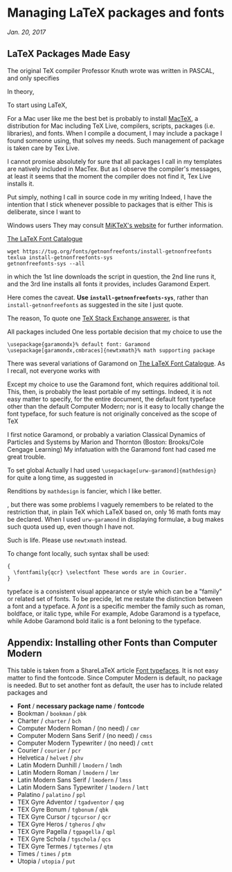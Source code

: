 # Managing LaTeX packages and fonts
*Jan. 20, 2017*

## LaTeX Packages Made Easy

The original TeX compiler Professor Knuth wrote was written in PASCAL, and only specifies 

In theory, 

To start using LaTeX, 

For a Mac user like me the best bet is probably to install [MacTeX](http://www.tug.org/mactex/), a distribution for Mac including TeX Live, compilers, scripts, packages (i.e. libraries), and fonts.
When I compile a document, I may include a package I found someone using, that solves my needs.
Such management of package is taken care by Tex Live.

I cannot promise absolutely for sure that all packages I call in my templates are natively included in MacTex.
But as I observe the compiler's messages, at least it seems that the moment the compiler does not find it, Tex Live installs it.

Put simply, nothing I call in source code in my writing Indeed, I have the intention that I stick whenever possible to packages that is either 
This is deliberate, since I want to 

Windows users 
They may consult [MiKTeX's website](https://miktex.org/) for further information.

[The LaTeX Font Catalogue](http://www.tug.dk/FontCatalogue/)



    wget https://tug.org/fonts/getnonfreefonts/install-getnonfreefonts
    texlua install-getnonfreefonts-sys
    getnonfreefonts-sys --all

in which the 1st line downloads the script in question, the 2nd line runs it, and the 3rd line installs all fonts it provides, includes Garamond Expert.

Here comes the caveat. **Use `install-getnonfreefonts-sys`**, rather than `install-getnonfreefonts` as suggested in the site I just quote.

The reason, To quote one [TeX Stack Exchange answerer](http://tex.stackexchange.com/questions/255709/why-shouldnt-i-use-getnonfreefonts-to-install-additional-fonts-why-shouldnt-i), is that 

All packages included 
One less portable decision that my choice to use the 

    \usepackage{garamondx}% default font: Garamond
    \usepackage[garamondx,cmbraces]{newtxmath}% math supporting package

There was several variations of Garamond on [The LaTeX Font Catalogue](http://www.tug.dk/FontCatalogue/). As I recall, not everyone works with 

Except my choice to use the Garamond font, which requires additional toil.
This, then, is probably the least portable of my settings.
Indeed, it is not easy matter to specify, for the entire document, the default font typeface other than the default Computer Modern;
nor is it easy to locally change the font typeface, for such feature is not originally conceived as the scope of TeX


I first notice Garamond, or probably a variation Classical Dynamics of Particles and Systems by Marion and Thornton (Boston: Brooks/Cole Cengage Learning)
My infatuation with the Garamond font had cased me great trouble.

To set global 
Actually I had used `\usepackage[urw-garamond]{mathdesign}` for quite a long time, as suggested in 

Renditions by `mathdesign` is fancier, which I like better. 



, but there was some problems I vaguely remembers to be related to the restriction that, in plain TeX which LaTeX based on, only 16 math fonts may be declared. 
When I used `urw-garamond` in displaying formulae, a bug makes such quota used up, even though I have not. 

Such is life. Please use `newtxmath` instead.

To change font locally, such syntax shall be used:

    {
      \fontfamily{qcr} \selectfont These words are in Courier.
    }

typeface is a consistent visual appearance or style which can be a "family" or related set of fonts. 
To be precide, let me restate the distinction between a font and a typeface. A *font* is a specific member the family such as roman, boldface, or italic type, while 
For example, Adobe Garamond is a typeface, while Adobe Garamond bold italic is a font beloning to the typeface. 

## Appendix: Installing other Fonts than Computer Modern

This table is taken from a ShareLaTeX article [Font typefaces](https://www.sharelatex.com/learn/Font_typefaces). 
It is not easy matter to find the fontcode. 
Since Computer Modern is default, no package is needed.
But to set another font as default, the user has to include related packages and 

* **Font** / **necessary package name** / **fontcode**
* Bookman / `bookman` / `pbk`
* Charter / `charter` / `bch`
* Computer Modern Roman / (no need) / `cmr`
* Computer Modern Sans Serif / (no need) / `cmss`
* Computer Modern Typewriter / (no need) / `cmtt`
* Courier / `courier` / `pcr`
* Helvetica / `helvet` / `phv`
* Latin Modern Dunhill / `lmodern` / `lmdh`
* Latin Modern Roman / `lmodern` / `lmr`
* Latin Modern Sans Serif / `lmodern` / `lmss`
* Latin Modern Sans Typewriter / `lmodern` / `lmtt`
* Palatino / `palatino` / `ppl`
* TEX Gyre Adventor / `tgadventor` / `qag`
* TEX Gyre Bonum / `tgbonum` / `qbk`
* TEX Gyre Cursor / `tgcursor` / `qcr`
* TEX Gyre Heros / `tgheros` / `qhv`
* TEX Gyre Pagella / `tgpagella` / `qpl`
* TEX Gyre Schola / `tgschola` / `qcs`
* TEX Gyre Termes / `tgtermes` / `qtm`
* Times / `times` / `ptm`
* Utopia / `utopia` / `put`

